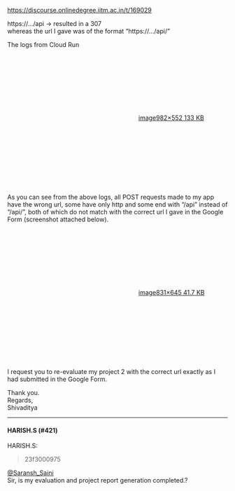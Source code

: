 https://discourse.onlinedegree.iitm.ac.in/t/169029

https://…/api  → resulted in a 307<br/>
whereas the url I gave was of the format “https://…/api/”</li>
</ol>
<p>The logs from Cloud Run<br/>
<div class="lightbox-wrapper"><a class="lightbox" data-download-href="/uploads/short-url/1yD5T9jTaCePxyXL4G2bb8vB5q5.png?dl=1" href="https://europe1.discourse-cdn.com/flex013/uploads/iitm/original/3X/0/a/0aec52c2574797f9b3c56589104b77ef4c82bb6d.png" rel="noopener nofollow ugc" title="image"><div class="meta"><svg aria-hidden="true" class="fa d-icon d-icon-far-image svg-icon"><use href="#far-image"></use></svg><span class="filename">image</span><span class="informations">982×552 133 KB</span><svg aria-hidden="true" class="fa d-icon d-icon-discourse-expand svg-icon"><use href="#discourse-expand"></use></svg></div></a></div></p>
<p>As you can see from the above logs, all POST requests made to my app have the wrong url, some have only http and some end with “/api” instead of “/api/”, both of which do not match with the correct url I gave in the Google Form (screenshot attached below).</p>
<p><div class="lightbox-wrapper"><a class="lightbox" data-download-href="/uploads/short-url/clAA3opls6CzMYmn4HWjtRSnmDO.png?dl=1" href="https://europe1.discourse-cdn.com/flex013/uploads/iitm/original/3X/5/6/568addb34b3014bc9b4c0735ff554a6fbc1ca2c4.png" rel="noopener nofollow ugc" title="image"><div class="meta"><svg aria-hidden="true" class="fa d-icon d-icon-far-image svg-icon"><use href="#far-image"></use></svg><span class="filename">image</span><span class="informations">831×645 41.7 KB</span><svg aria-hidden="true" class="fa d-icon d-icon-discourse-expand svg-icon"><use href="#discourse-expand"></use></svg></div></a></div></p>
<p>I request you to re-evaluate my project 2 with the correct url exactly as I had submitted in the Google Form.</p>
<p>Thank you.<br/>
Regards,<br/>
Shivaditya</p><hr>

<h4>HARISH.S (#421)</h4>
<aside class="quote group-ds-students" data-post="418" data-topic="169029" data-username="HARISH.S">
<div class="title">
<div class="quote-controls"></div>
 HARISH.S:</div>
<blockquote>
<p>23f3000975</p>
</blockquote>
</aside>
<p><a class="mention" href="/u/saransh_saini">@Saransh_Saini</a><br/>
Sir, is my evaluation and project report generation completed.?